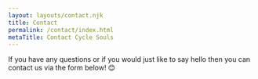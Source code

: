```yaml
---
layout: layouts/contact.njk
title: Contact
permalink: /contact/index.html
metaTitle: Contact Cycle Souls
---
```

If you have any questions or if you would just like to say hello then you can contact us via the form below!  😊